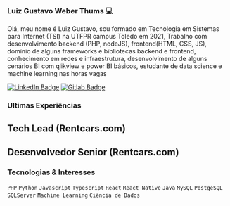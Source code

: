 ### Luiz Gustavo Weber Thums :computer:

Olá, meu nome é Luiz Gustavo, sou formado em Tecnologia em Sistemas para Internet (TSI) na UTFPR campus Toledo em 2021, Trabalho com desenvolvimento backend (PHP, nodeJS), frontend(HTML, CSS, JS), domínio de alguns frameworks e bibliotecas backend e frontend,  conhecimento em redes e infraestrutura, desenvolvimento de alguns cenários BI com qlikview e power BI básicos, estudante de data science e machine learning nas horas vagas

[![LinkedIn Badge](https://img.shields.io/badge/-LinkedIn-blue?style=flat-square&logo=Linkedin&logoColor=white&link=https://www.linkedin.com/in/luiz-gustavo-weber-thums-5215b2113/)](https://www.linkedin.com/in/luiz-gustavo-weber-thums-5215b2113/)
[![Gitlab Badge](https://img.shields.io/badge/-Gitlab-badge?style=flat-square&logo=Gitlab&logoColor=white&link=https://gitlab.com/LuizGustavoWT/)](https://gitlab.com/LuizGustavoWT/)


### Ultimas Experiências 

## Tech Lead (Rentcars.com) 

## Desenvolvedor Senior (Rentcars.com)


### Tecnologias & Interesses

`PHP` `Python` `Javascript` `Typescript` `React` `React Native` `Java` `MySQL` `PostgeSQL` `SQLServer` `Machine Learning` `Ciência de Dados`

<!--
**LuizGustavoWT/LuizGustavoWT** is a ✨ _special_ ✨ repository because its `README.md` (this file) appears on your GitHub profile.

Here are some ideas to get you started:

- 🔭 I’m currently working on ...
- 🌱 I’m currently learning ...
- 👯 I’m looking to collaborate on ...
- 🤔 I’m looking for help with ...
- 💬 Ask me about ...
- 📫 How to reach me: ...
- 😄 Pronouns: ...
- ⚡ Fun fact: ...
-->
